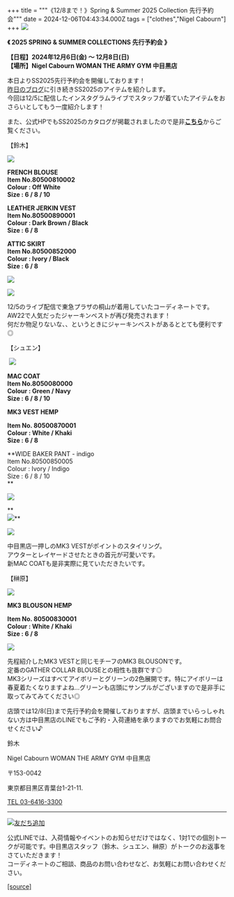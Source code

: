 +++
title = """《12/8まで！》Spring & Summer 2025 Collection 先行予約会"""
date = 2024-12-06T04:43:34.000Z
tags = ["clothes","Nigel Cabourn"]
+++
![](https://cdn.shopify.com/s/files/1/0094/9295/5196/files/IMG_9489_920a91f5-8aa3-495e-a4b2-0f97132b715e_480x480.jpg?v=1733453802) 

**《 2025 SPRING & SUMMER COLLECTIONS 先行予約会 》**

**【日程】2024年12月6日(金) ～ 12月8日(日)**  
**【場所】Nigel Cabourn WOMAN THE ARMY GYM 中目黒店**

本日よりSS2025先行予約会を開催しております！  
[昨日のブログ](https://cabourn.jp/blogs/shop-info/nakameguro20241205)に引き続きSS2025のアイテムを紹介します。  
今回は12/5に配信したインスタグラムライブでスタッフが着ていたアイテムをおさらいとしてもう一度紹介します！

また、公式HPでもSS2025のカタログが掲載されましたので是非[**こちら**](https://cabourn.jp/blogs/catalog/nigel-cabourn-spring-summer-2025-catalog)からご覧ください。

【鈴木】

![](https://cdn.shopify.com/s/files/1/0094/9295/5196/files/IMG_9514_480x480.jpg?v=1733451971)

**FRENCH BLOUSE**  
**Item No.80500810002**  
**Colour : Off White**  
**Size : 6 / 8 / 10**

**LEATHER JERKIN VEST  
Item No.80500890001**  
**Colour : Dark Brown / Black**  
**Size : 6 / 8**  
  
**ATTIC SKIRT**  
**Item No.80500852000**  
**Colour : Ivory / Black**  
**Size : 6 / 8**

**![](https://cdn.shopify.com/s/files/1/0094/9295/5196/files/IMG_9527_296a1de9-b5d0-4b2f-8218-ffed4cb4a5e8_480x480.jpg?v=1733451971)**

**![](https://cdn.shopify.com/s/files/1/0094/9295/5196/files/IMG_9536_480x480.jpg?v=1733451971)**

12/5のライブ配信で東急プラザの桐山が着用していたコーディネートです。  
AW22で人気だったジャーキンベストが再び発売されます！  
何だか物足りないな、、というときにジャーキンベストがあるととても便利です◎

【シュエン】

 ![](https://cdn.shopify.com/s/files/1/0094/9295/5196/files/IMG_9874_a9d242c6-a205-405d-923a-72627dcf0486_480x480.jpg?v=1733451970)

**MAC COAT**  
**Item No.8050080000**  
**Colour : Green / Navy**  
**Size : 6 / 8 / 10**

**MK3 VEST HEMP**

**Item No. 80500870001  
Colour : White / Khaki  
Size : 6 / 8**

**WIDE BAKER PANT - indigo  
Item No.80500850005  
Colour : Ivory / Indigo  
Size : 6 / 8 / 10  
**

**![](https://cdn.shopify.com/s/files/1/0094/9295/5196/files/IMG_9559_b578b86c-439f-4f0e-85d8-fc5347e7e095_480x480.jpg?v=1733451965)**

**  
![](https://cdn.shopify.com/s/files/1/0094/9295/5196/files/IMG_9571_ffa5e404-09e9-4b25-9eb6-d6c8aa2d26e6_480x480.jpg?v=1733451966)**

**![](https://cdn.shopify.com/s/files/1/0094/9295/5196/files/IMG_9576_c54b2382-77f2-40ce-b913-ae277de8ddcb_480x480.jpg?v=1733451971)**

  
中目黒店一押しのMK3 VESTがポイントのスタイリング。  
アウターとレイヤードさせたときの首元が可愛いです。  
新MAC COATも是非実際に見ていただきたいです。

【榊原】

![](https://cdn.shopify.com/s/files/1/0094/9295/5196/files/IMG_9585_027be68a-732f-4240-9716-575a9ffb037f_480x480.jpg?v=1733451963)

**MK3 BLOUSON HEMP**

**Item No. 80500830001  
Colour : White / Khaki  
Size : 6 / 8**

  
![](https://cdn.shopify.com/s/files/1/0094/9295/5196/files/IMG_9605_db74dc9d-4023-4e65-8ef8-197fb2c15f13_480x480.jpg?v=1733451965)

先程紹介したMK3 VESTと同じモチーフのMK3 BLOUSONです。  
定番のGATHER COLLAR BLOUSEとの相性も抜群です◎  
MK3シリーズはすべてアイボリーとグリーンの2色展開です。特にアイボリーは春夏着たくなりますよね...グリーンも店頭にサンプルがございますので是非手に取ってみてみてください◎  
  

店頭では12/8(日)まで先行予約会を開催しておりますが、店頭までいらっしゃれない方は中目黒店のLINEでもご予約・入荷連絡を承りますのでお気軽にお問合せください♪

鈴木

Nigel Cabourn WOMAN THE ARMY GYM 中目黒店

〒153-0042

東京都目黒区青葉台1-21-11.

[TEL 03-6416-3300](tel:0364163300)

* * *

[![友だち追加](https://scdn.line-apps.com/n/line_add_friends/btn/ja.png)](https://lin.ee/5JWWW18)

公式LINEでは、入荷情報やイベントのお知らせだけではなく、1対1での個別トークが可能です。中目黒店スタッフ（鈴木、シュエン、榊原）がトークのお返事をさていただきます！  
コーディネートのご相談、商品のお問い合わせなど、お気軽にお問い合わせください。

[[source]](https://cabourn.jp/blogs/shop-info/nakameguro20241206)
